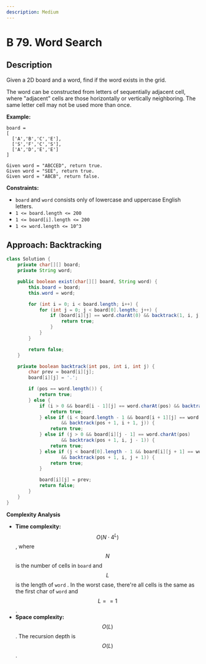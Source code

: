 ```yaml
---
description: Medium
---
```


# B 79. Word Search

## Description

Given a 2D board and a word, find if the word exists in the grid.

The word can be constructed from letters of sequentially adjacent cell, where "adjacent" cells are those horizontally or vertically neighboring. The same letter cell may not be used more than once.

**Example:**

```text
board =
[
  ['A','B','C','E'],
  ['S','F','C','S'],
  ['A','D','E','E']
]

Given word = "ABCCED", return true.
Given word = "SEE", return true.
Given word = "ABCB", return false.
```

**Constraints:**

* `board` and `word` consists only of lowercase and uppercase English letters.
* `1 <= board.length <= 200`
* `1 <= board[i].length <= 200`
* `1 <= word.length <= 10^3`

## Approach: Backtracking

```java
class Solution {
    private char[][] board;
    private String word;

    public boolean exist(char[][] board, String word) {
        this.board = board;
        this.word = word;

        for (int i = 0; i < board.length; i++) {
            for (int j = 0; j < board[0].length; j++) {
                if (board[i][j] == word.charAt(0) && backtrack(1, i, j)) {
                    return true;
                }
            }
        }

        return false;
    }

    private boolean backtrack(int pos, int i, int j) {
        char prev = board[i][j];
        board[i][j] = '.';

        if (pos == word.length()) {
            return true;
        } else {
            if (i > 0 && board[i - 1][j] == word.charAt(pos) && backtrack(pos + 1, i - 1, j)) {
                return true;
            } else if (i < board.length - 1 && board[i + 1][j] == word.charAt(pos)
                    && backtrack(pos + 1, i + 1, j)) {
                return true;
            } else if (j > 0 && board[i][j - 1] == word.charAt(pos)
                    && backtrack(pos + 1, i, j - 1)) {
                return true;
            } else if (j < board[0].length - 1 && board[i][j + 1] == word.charAt(pos)
                    && backtrack(pos + 1, i, j + 1)) {
                return true;
            }

            board[i][j] = prev;
            return false;
        }
    }
}
```

**Complexity Analysis**

* **Time complexity:** $$O(N\cdot 4^L)$$, where $$N$$ is the number of cells in `board` and $$L$$ is the length of `word` . In the worst case, there're all cells is the same as the first char of `word` and $$L == 1$$.
* **Space complexity:** $$O(L)$$. The recursion depth is $$O(L)$$.

